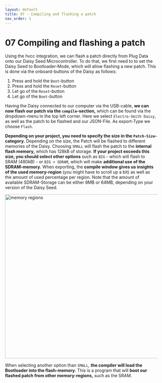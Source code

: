 ```yaml
---
layout: default
title: 07 - Compiling and flashing a patch
nav_order: 1
---
```


# 07 Compiling and flashing a patch

Using the hvcc integration, we can flash a patch directly from Plug Data onto our Daisy Seed Microcontroller. To do that, we first need to to set the Daisy Seed to Bootloader-Mode, which will allow flashing a new patch. This is done via the onboard-buttons of the Daisy as follows:

1. Press and hold the `Boot`-button
2. Press and hold the `Reset`-button
3. Let go of the `Reset`-button
4. Let go of the `Boot`-button

Having the Daisy connected to our computer via the USB-cable, **we can now flash our patch via the `compile`-section,** which can be found via the dropdown-menu in the top left corner. Here we select `Electro-Smith Daisy`, as well as the patch to be flashed and our JSON-File. As export-Type we choose `Flash`. 

**Depending on your project, you need to specify the size in the `Patch-Size`-category.** Depending on the size, the Patch will be flashed to different memories of the Daisy. Choosing `SMALL` will flash the patch to the **internal flash memory,** which has 128kB of storage. **If your project exceeds this size, you should select other options** such as `BIG` - which will flash to SRAM (480kB) - or `BIG + SDRAM`, which will make **additional use of the SDRAM-memory.** When exporting, the **compile window gives us insights of the used memory-region** (you might have to scroll up a bit) as well as the amount of used percentage per region. Note that the amount of available SDRAM-Storage can be either 8MB or 64MB, depending on your version of the Daisy Seed.

<img width="540" alt="memory regions" src="https://github.com/user-attachments/assets/b5e2697c-44d0-47a0-bb09-2064ac5cab96" />

When selecting another option than `SMALL`, **the compiler will load the Bootloader into the flash-memory.** This is a program that will **boot our flashed patch from other memory-regions,** such as the SRAM.
